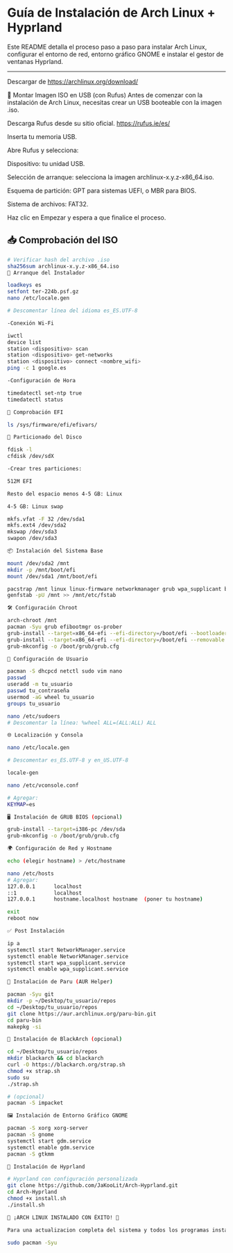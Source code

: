 # Guía de Instalación de Arch Linux + Hyprland

Este README detalla el proceso paso a paso para instalar Arch Linux, configurar el entorno de red, entorno gráfico GNOME e instalar el gestor de ventanas Hyprland.

---
Descargar de https://archlinux.org/download/

🧊 Montar Imagen ISO en USB (con Rufus)
Antes de comenzar con la instalación de Arch Linux, necesitas crear un USB booteable con la imagen .iso.

Descarga Rufus desde su sitio oficial.
https://rufus.ie/es/

Inserta tu memoria USB.

Abre Rufus y selecciona:

Dispositivo: tu unidad USB.

Selección de arranque: selecciona la imagen archlinux-x.y.z-x86_64.iso.

Esquema de partición: GPT para sistemas UEFI, o MBR para BIOS.

Sistema de archivos: FAT32.

Haz clic en Empezar y espera a que finalice el proceso.

## 📥 Comprobación del ISO

```bash
# Verificar hash del archivo .iso
sha256sum archlinux-x.y.z-x86_64.iso
🚀 Arranque del Instalador

loadkeys es
setfont ter-224b.psf.gz
nano /etc/locale.gen

# Descomentar línea del idioma es_ES.UTF-8

-Conexión Wi-Fi

iwctl
device list
station <dispositivo> scan
station <dispositivo> get-networks
station <dispositivo> connect <nombre_wifi>
ping -c 1 google.es

-Configuración de Hora

timedatectl set-ntp true
timedatectl status

🧭 Comprobación EFI

ls /sys/firmware/efi/efivars/

💾 Particionado del Disco

fdisk -l
cfdisk /dev/sdX

-Crear tres particiones:

512M EFI

Resto del espacio menos 4-5 GB: Linux

4-5 GB: Linux swap

mkfs.vfat -F 32 /dev/sda1
mkfs.ext4 /dev/sda2
mkswap /dev/sda3
swapon /dev/sda3

📦 Instalación del Sistema Base

mount /dev/sda2 /mnt
mkdir -p /mnt/boot/efi
mount /dev/sda1 /mnt/boot/efi

pacstrap /mnt linux linux-firmware networkmanager grub wpa_supplicant base base-devel
genfstab -pU /mnt >> /mnt/etc/fstab

🛠️ Configuración Chroot

arch-chroot /mnt
pacman -Syu grub efibootmgr os-prober
grub-install --target=x86_64-efi --efi-directory=/boot/efi --bootloader-id=Arch
grub-install --target=x86_64-efi --efi-directory=/boot/efi --removable
grub-mkconfig -o /boot/grub/grub.cfg

👤 Configuración de Usuario

pacman -S dhcpcd netctl sudo vim nano
passwd
useradd -m tu_usuario
passwd tu_contraseña
usermod -aG wheel tu_usuario
groups tu_usuario

nano /etc/sudoers
# Descomentar la línea: %wheel ALL=(ALL:ALL) ALL

🌐 Localización y Consola

nano /etc/locale.gen

# Descomentar es_ES.UTF-8 y en_US.UTF-8

locale-gen

nano /etc/vconsole.conf

# Agregar:
KEYMAP=es

🖥️ Instalación de GRUB BIOS (opcional)

grub-install --target=i386-pc /dev/sda
grub-mkconfig -o /boot/grub/grub.cfg

🌍 Configuración de Red y Hostname

echo (elegir hostname) > /etc/hostname

nano /etc/hosts
# Agregar:
127.0.0.1      localhost
::1            localhost
127.0.0.1      hostname.localhost hostname  (poner tu hostname)

exit
reboot now

✅ Post Instalación

ip a
systemctl start NetworkManager.service
systemctl enable NetworkManager.service
systemctl start wpa_supplicant.service
systemctl enable wpa_supplicant.service

🧰 Instalación de Paru (AUR Helper)

pacman -Syu git
mkdir -p ~/Desktop/tu_usuario/repos
cd ~/Desktop/tu_usuario/repos
git clone https://aur.archlinux.org/paru-bin.git
cd paru-bin
makepkg -si

🧱 Instalación de BlackArch (opcional)

cd ~/Desktop/tu_usuario/repos
mkdir blackarch && cd blackarch
curl -O https://blackarch.org/strap.sh
chmod +x strap.sh
sudo su
./strap.sh

# (opcional)
pacman -S impacket

🖼️ Instalación de Entorno Gráfico GNOME

pacman -S xorg xorg-server
pacman -S gnome
systemctl start gdm.service
systemctl enable gdm.service
pacman -S gtkmm

🌌 Instalación de Hyprland

# Hyprland con configuración personalizada
git clone https://github.com/JaKooLit/Arch-Hyprland.git
cd Arch-Hyprland
chmod +x install.sh
./install.sh

🎉 ¡ARCH LINUX INSTALADO CON ÉXITO! 🎉

Para una actualizacion completa del sistema y todos los programas instalados

sudo pacman -Syu

